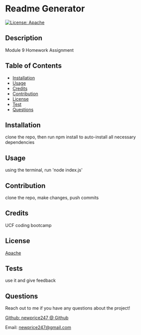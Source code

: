 # Readme Generator
  [![License: Apache](https://img.shields.io/badge/License-Apache-yellow.svg)](https://opensource.org/licenses/Apache)
  ## Description

  Module 9 Homework Assignment

  ## Table of Contents 
  
  - [Installation](#installation)
  - [Usage](#usage)
  - [Credits](#credits) 
  - [Contribution](#contribution)
  - [License](#license)
  - [Test](#test)
  - [Questions](#questions)
  
  ## Installation

  clone the repo, then run npm install to auto-install all necessary dependencies

  ## Usage

  using the terminal, run 'node index.js'

  ## Contribution

  clone the repo, make changes, push commits

  ## Credits

  UCF coding bootcamp

  ## License

  [Apache](https://opensource.org/licenses/Apache)

  ## Tests

  use it and give feedback

  ## Questions
  
  Reach out to me if you have any questions about the project!
  
  [Github: newprice247 @ Github](https://github.com/newprice247)
  
  Email: newprice247@gmail.com
